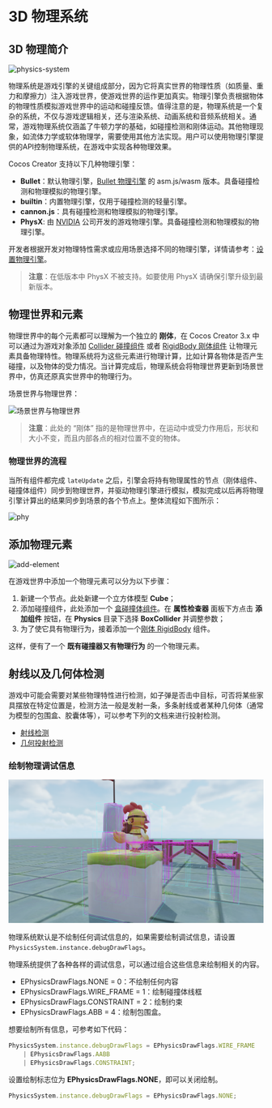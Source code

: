 # 3D 物理系统

## 3D 物理简介

![physics-system](img/physics-system.jpg)

物理系统是游戏引擎的关键组成部分，因为它将真实世界的物理性质（如质量、重力和摩擦力）注入游戏世界，使游戏世界的运作更加真实。物理引擎负责根据物体的物理性质模拟游戏世界中的运动和碰撞反馈。值得注意的是，物理系统是一个复杂的系统，不仅与游戏逻辑相关，还与渲染系统、动画系统和音频系统相关。通常，游戏物理系统仅涵盖了牛顿力学的基础，如碰撞检测和刚体运动。其他物理现象，如流体力学或软体物理学，需要使用其他方法实现。用户可以使用物理引擎提供的API控制物理系统，在游戏中实现各种物理效果。

Cocos Creator 支持以下几种物理引擎：

- **Bullet**：默认物理引擎，[Bullet 物理引擎](https://pybullet.org/wordpress/) 的 asm.js/wasm 版本。具备碰撞检测和物理模拟的物理引擎。
- **builtin**：内置物理引擎，仅用于碰撞检测的轻量引擎。
- **cannon.js**：具有碰撞检测和物理模拟的物理引擎。
- **PhysX**: 由 [NVIDIA](https://developer.nvidia.com/physx-sdk) 公司开发的游戏物理引擎。具备碰撞检测和物理模拟的物理引擎。

开发者根据开发对物理特性需求或应用场景选择不同的物理引擎，详情请参考：[设置物理引擎](physics-engine.md)。

> **注意**：在低版本中 PhysX 不被支持。如要使用 PhysX 请确保引擎升级到最新版本。

## 物理世界和元素

物理世界中的每个元素都可以理解为一个独立的 **刚体**，在 Cocos Creator 3.x 中可以通过为游戏对象添加 [Collider 碰撞组件](physics-collider.md) 或者 [RigidBody 刚体组件](physics-rigidbody.md) 让物理元素具备物理特性。物理系统将为这些元素进行物理计算，比如计算各物体是否产生碰撞，以及物体的受力情况。当计算完成后，物理系统会将物理世界更新到场景世界中，仿真还原真实世界中的物理行为。

场景世界与物理世界：

![场景世界与物理世界](img/physics-world.jpg)

> **注意**：此处的 “刚体” 指的是物理世界中，在运动中或受力作用后，形状和大小不变，而且内部各点的相对位置不变的物体。

### 物理世界的流程

当所有组件都完成 `lateUpdate` 之后，引擎会将持有物理属性的节点（刚体组件、碰撞体组件）同步到物理世界，并驱动物理引擎进行模拟，模拟完成以后再将物理引擎计算出的结果同步到场景的各个节点上。整体流程如下图所示：

![phy](img/physics-pipeline.png)

## 添加物理元素

![add-element](img/physics-element.png)

在游戏世界中添加一个物理元素可以分为以下步骤：

1. 新建一个节点。此处新建一个立方体模型 **Cube**；
2. 添加碰撞组件，此处添加一个 [盒碰撞体组件](physics-collider.md#%E7%9B%92%E7%A2%B0%E6%92%9E%E5%99%A8%E7%BB%84%E4%BB%B6-boxcollider)。在 **属性检查器** 面板下方点击 **添加组件** 按钮，在 **Physics** 目录下选择 **BoxCollider** 并调整参数；
3. 为了使它具有物理行为，接着添加一个[刚体 RigidBody](physics-rigidbody.md) 组件。

这样，便有了一个 **既有碰撞器又有物理行为** 的一个物理元素。

## 射线以及几何体检测

游戏中可能会需要对某些物理特性进行检测，如子弹是否击中目标，可否将某些家具摆放在特定位置是，检测方法一般是发射一条，多条射线或者某种几何体（通常为模型的包围盒、胶囊体等），可以参考下列的文档来进行投射检测。

- [射线检测](./physics-raycast.md)
- [几何投射检测](./physics-sweep.md)

### 绘制物理调试信息

![debug-draw](img/physics-debugdraw.png)

物理系统默认是不绘制任何调试信息的，如果需要绘制调试信息，请设置 `PhysicsSystem.instance.debugDrawFlags`。

物理系统提供了各种各样的调试信息，可以通过组合这些信息来绘制相关的内容。

- EPhysicsDrawFlags.NONE = 0：不绘制任何内容
- EPhysicsDrawFlags.WIRE_FRAME = 1：绘制碰撞体线框
- EPhysicsDrawFlags.CONSTRAINT = 2：绘制约束
- EPhysicsDrawFlags.ABB = 4：绘制包围盒。

想要绘制所有信息，可参考如下代码：

```ts
PhysicsSystem.instance.debugDrawFlags = EPhysicsDrawFlags.WIRE_FRAME
    | EPhysicsDrawFlags.AABB
    | EPhysicsDrawFlags.CONSTRAINT;
```

设置绘制标志位为 **EPhysicsDrawFlags.NONE**，即可以关闭绘制。

```ts
PhysicsSystem.instance.debugDrawFlags = EPhysicsDrawFlags.NONE;
```

